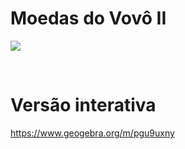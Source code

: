 # Moedas do Vovô II

![](preview.png)

<br>

# Versão interativa

https://www.geogebra.org/m/pgu9uxny
